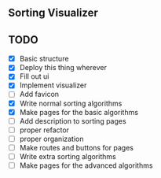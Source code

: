 ## Sorting Visualizer

## TODO

-   [x] Basic structure
-   [x] Deploy this thing wherever
-   [x] Fill out ui
-   [x] Implement visualizer
-   [ ] Add favicon
-   [x] Write normal sorting algorithms
-   [x] Make pages for the basic algorithms
-   [ ] Add description to sorting pages
-   [ ] proper refactor
-   [ ] proper organization
-   [ ] Make routes and buttons for pages
-   [ ] Write extra sorting algorithms
-   [ ] Make pages for the advanced algorithms
